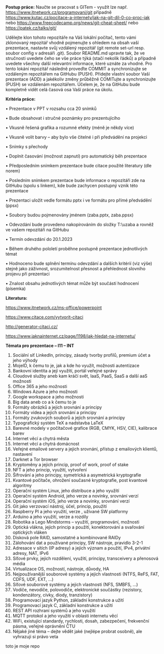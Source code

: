 **Postup práce:**
Naučte se pracovat s GITem  - využít lze např. https://www.itnetwork.cz/programovani/git případně https://www.kutac.cz/pocitace-a-internety/jak-na-git-dil-0-co-proc-jak nebo https://www.freecodecamp.org/news/git-cheat-sheet/ nebo https://patek.cz/talks/git/

Udělejte klon tohoto repozitáře na Váš lokální počítač, tento vámi zklonovaný repozitář vhodně pojmenujte s ohledem na obsah vaší prezentace, nastavte svůj vzdálený repozitář (git remote set-url resp. soubor config v adresáři .git). Soubor README.md upravte tak, že ve stručnosti uvedete čeho se vše práce týká (stačí nekolik řádků) a případně uvedete všechny další relevantní informace, které uznáte za vhodné. Pro tento lokání repozitář následně proveďte COMMIT a synchronizujte se vzdáleným repozitářem na GitHubu (PUSH). Přidejte vlastní soubor Vaší prezentace (ADD) a jakékoliv změny průběžně COMITujte a synchronizujte (PUSH) se vzdálenám repozitářem. Účelem je, že na GitHubu bude kompletně vidět celá časová osa Vaší práce na úkolu.

**Kritéria práce:**

•	Prezentace v PPT v rozsahu cca 20 snímků

•	Bude obsahovat i stručné poznámky pro prezentujícího

•	Vkusně řešená grafika a rozumné efekty (méně je někdy více)

•	Vkusně volit barvy – aby bylo vše čitelné i při předvádění na projekci

•	Snímky s přechody 

•	Doplnit časování (možnost zapnutí) pro automatický běh prezentace

•	Předposledním snímkem prezentace bude citace použité literatury (dle norem)

•	Posledním snímkem prezentace bude informace o repozitáři zde na GitHubu (spolu s linkem), kde bude zachycen postupný vznik této prezentace

•	Prezentaci uložit vedle formátu pptx i ve formátu pro přímé předvádění (ppsx)

•	Soubory budou pojmenovány jménem (zaba.pptx, zaba.ppsx)

•	Odevzdání bude provedeno nakopírováním do složky T:\uzaba a rovněž ve vašem repozitáři na GitHubu

•	Termín odevzdání do 20.1.2023

•	Během druhého pololetí proběhne postupně prezentace jednotlivých témat

•	Hodnoceno bude splnění termínu odevzdání a dalších kritérií (viz výše) stejně jako záživnost, srozumitelnost přesnost a přehlednost slovního projevu při prezentaci

•	Znalost obsahu jednotlivých témat může být součástí hodnocení (písemka)


**Literatura:**

https://www.itnetwork.cz/ms-office/powerpoint

https://www.citace.com/vytvorit-citaci

http://generator-citaci.cz/

https://www.jaknainternet.cz/page/1198/jak-hledat-na-internetu/


**Témata pro prezentace – I11 – INT**
1)	Sociální síť LinkedIn, principy, zásady tvorby profilů, premium účet a jeho výhody
2)	MojeID, k čemu to je, jak a kde ho využít, možnosti autentizace
3)	Bankovní identita a její využití, portál veřejné správy
4)	Cloudové služby aneb kam kráčí svět, IaaS, PaaS, SaaS a další aaS možnosti
5)	Office 365 a jeho možnosti
6)	Windows Azure a jeho možnosti
7)	Google workspace a jeho možnosti
8)	Big data aneb co a k čemu to je
9)	Formáty obrázků a jejich srovnání a principy
10)	Formáty videa a jejich srovnání a principy
11)	Formáty zvukových souborů a jejich srovnání a principy
12)	Typografický systém TeX a nadstavba LaTeX
13)	Barevné modely v počítačové grafice (RGB, CMYK, HSV, CIE), kalibrace barev
14)	Internet věcí a chytrá města
15)	Internet věcí a chytrá domácnost
16)	Veřejné emailové servery a jejich srovnání, přístup z emailových klientů, nastavení
17)	Darknet a Tor browser
18)	Kryptoměny a jejich princip, proof of work, proof of stake
19)	NFT a jeho princip, využití, vytvoření
20)	Šifrování a jeho principy, symetrická a asymetrická kryptografie
21)	Kvantové počítače, ohrožení současné kryptografie, post kvantové algoritmy
22)	Operační systém Linux, jeho distribuce a jeho využití
23)	Operační systém Android, jeho verze a novinky, srovnání verzí
24)	Operační systém iOS, jeho verze a novinky, srovnání verzí
25)	Git jako verzovací nástroj, účel, princip, použití
26)	Raspberry PI a jeho využití, verze , užívané SW platformy
27)	Arduino a jeho využití, verze a rozdíly
28)	Robotika a Lego Mindstorms – využití, programování, možnosti
29)	Optická vlákna, jejich princip a použití, konektorování a svařování optických vláken
30)	Disková pole RAID, samostatné a kombinované RAIDy
31)	Zálohování dat a používané principy, SW nástroje, pravidlo 3-2-1
32)	Adresace v sítích (IP adresy) a jejich význam a použití, IPv4, privátní adresy, NAT, IPv6
33)	Síťové prvky, jejich rozdělení, využití, principy, transceivery a přenosová média
34)	Virtualizace OS, možností, nástroje, důvody, HA
35)	Nejpoužívanější souborové systémy a jejich vlastnosti (NTFS, ReFS, FAT, CDFS, UDF, EXT, …)
36)	Síťové souborové systémy a jejich vlastnosti (NFS, SMBFS, …)
37)	Vodiče, nevodiče, polovodiče, elektronické součástky (rezistory, kondenzátory, cívky, diody, tranzistory)
38)	Programovací jazyk Python, základní konstrukce a užití
39)	Programovací jazyk C, základní konstrukce a užití
40)	REST API rozhraní systémů a jeho využití
41)	MQTT protokol a jeho využití v oblasti internetu věcí
42)	WiFi, existující standardy, rychlosti, dosah, zabezpečení, frekvenční pásma, 
veřejné oprávnění ČTU
43)	Nějaké jiné téma – dejte vědět jaké (nejlépe probrat osobně), ale vyhrazuji si právo veta

toto je moje repo
